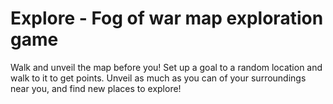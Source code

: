 # Explore - Fog of war map exploration game

Walk and unveil the map before you!
Set up a goal to a random location and walk to it to get points.
Unveil as much as you can of your surroundings near you, and find new places to explore!
